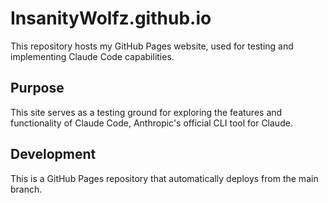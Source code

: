 # InsanityWolfz.github.io

This repository hosts my GitHub Pages website, used for testing and implementing Claude Code capabilities.

## Purpose

This site serves as a testing ground for exploring the features and functionality of Claude Code, Anthropic's official CLI tool for Claude.

## Development

This is a GitHub Pages repository that automatically deploys from the main branch.